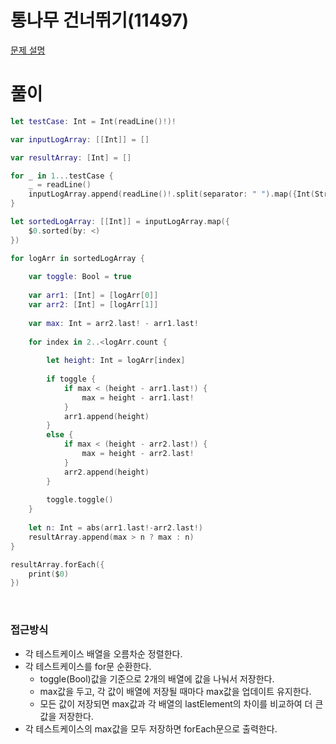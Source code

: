 # 통나무 건너뛰기(11497)
[문제 설명](https://www.acmicpc.net/problem/11497)

# 풀이
```swift
let testCase: Int = Int(readLine()!)!

var inputLogArray: [[Int]] = []

var resultArray: [Int] = []

for _ in 1...testCase {
    _ = readLine()
    inputLogArray.append(readLine()!.split(separator: " ").map({Int(String($0))!}))
}

let sortedLogArray: [[Int]] = inputLogArray.map({
    $0.sorted(by: <)
})

for logArr in sortedLogArray {
    
    var toggle: Bool = true
    
    var arr1: [Int] = [logArr[0]]
    var arr2: [Int] = [logArr[1]]
    
    var max: Int = arr2.last! - arr1.last!
    
    for index in 2..<logArr.count {
        
        let height: Int = logArr[index]
        
        if toggle {
            if max < (height - arr1.last!) {
                max = height - arr1.last!
            }
            arr1.append(height)
        }
        else {
            if max < (height - arr2.last!) {
                max = height - arr2.last!
            }
            arr2.append(height)
        }
        
        toggle.toggle()
    }
    
    let n: Int = abs(arr1.last!-arr2.last!)
    resultArray.append(max > n ? max : n)
}

resultArray.forEach({
    print($0)
})
```

<br/>

### 접근방식
* 각 테스트케이스 배열을 오름차순 정렬한다.
* 각 테스트케이스를 for문 순환한다.
   * toggle(Bool)값을 기준으로 2개의 배열에 값을 나눠서 저장한다.
   * max값을 두고, 각 값이 배열에 저장될 때마다 max값을 업데이트 유지한다.
   * 모든 값이 저장되면 max값과 각 배열의 lastElement의 차이를 비교하여 더 큰 값을 저장한다.
* 각 테스트케이스의 max값을 모두 저장하면 forEach문으로 출력한다.